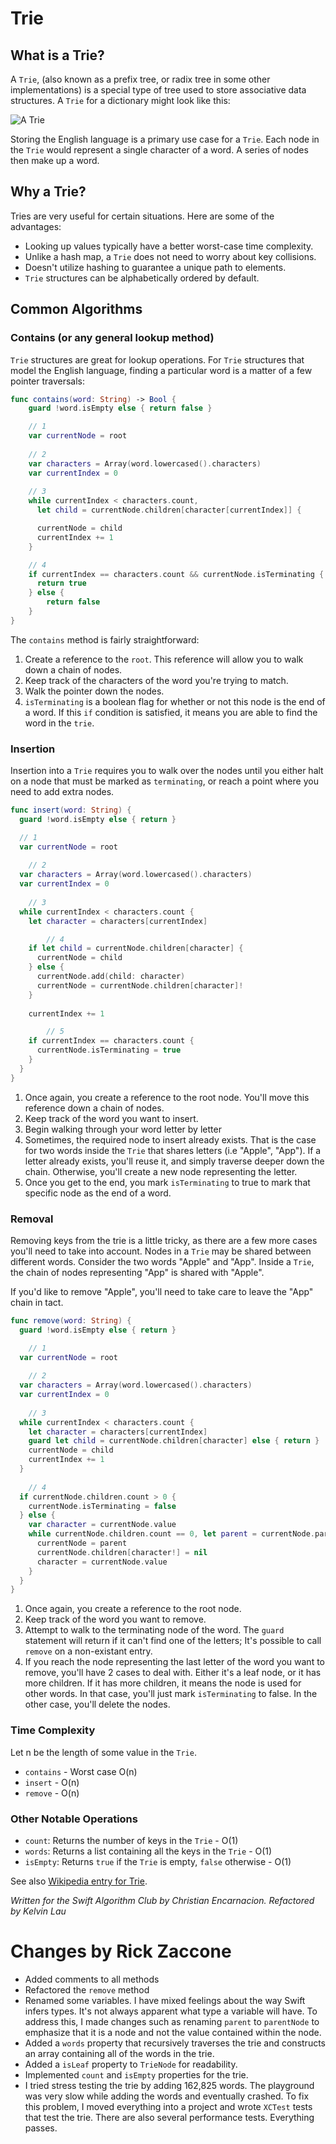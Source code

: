 # Trie

## What is a Trie?

A `Trie`, (also known as a prefix tree, or radix tree in some other implementations) is a special type of tree used to store associative data structures. A `Trie` for a dictionary might look like this:

![A Trie](images/trie.png)

Storing the English language is a primary use case for a `Trie`. Each node in the `Trie` would represent a single character of a word. A series of nodes then make up a word.

## Why a Trie?

Tries are very useful for certain situations. Here are some of the advantages:

* Looking up values typically have a better worst-case time complexity.
* Unlike a hash map, a `Trie` does not need to worry about key collisions.
* Doesn't utilize hashing to guarantee a unique path to elements.
* `Trie` structures can be alphabetically ordered by default.

## Common Algorithms

### Contains (or any general lookup method)

`Trie` structures are great for lookup operations. For `Trie` structures that model the English language, finding a particular word is a matter of a few pointer traversals:

```swift
func contains(word: String) -> Bool {
	guard !word.isEmpty else { return false }

	// 1
	var currentNode = root
  
	// 2
	var characters = Array(word.lowercased().characters)
	var currentIndex = 0
 
	// 3
	while currentIndex < characters.count, 
	  let child = currentNode.children[character[currentIndex]] {

	  currentNode = child
	  currentIndex += 1
	}

	// 4
	if currentIndex == characters.count && currentNode.isTerminating {
	  return true
	} else {
		return false
	}
}
```

The `contains` method is fairly straightforward:

1. Create a reference to the `root`. This reference will allow you to walk down a chain of nodes.
2. Keep track of the characters of the word you're trying to match.
3. Walk the pointer down the nodes.
4. `isTerminating` is a boolean flag for whether or not this node is the end of a word. If this `if` condition is satisfied, it means you are able to find the word in the `trie`.

### Insertion

Insertion into a `Trie` requires you to walk over the nodes until you either halt on a node that must be marked as `terminating`, or reach a point where you need to add extra nodes.

```swift
func insert(word: String) {
  guard !word.isEmpty else { return }

  // 1
  var currentNode = root
  
	// 2
  var characters = Array(word.lowercased().characters)
  var currentIndex = 0
  
	// 3
  while currentIndex < characters.count {
    let character = characters[currentIndex]

		// 4
    if let child = currentNode.children[character] {
      currentNode = child
    } else {
      currentNode.add(child: character)
      currentNode = currentNode.children[character]!
    }
    
    currentIndex += 1

		// 5
    if currentIndex == characters.count {
      currentNode.isTerminating = true
    }
  }
}
```

1. Once again, you create a reference to the root node. You'll move this reference down a chain of nodes.
2. Keep track of the word you want to insert.
3. Begin walking through your word letter by letter
4. Sometimes, the required node to insert already exists. That is the case for two words inside the `Trie` that shares letters (i.e "Apple", "App"). If a letter already exists, you'll reuse it, and simply traverse deeper down the chain. Otherwise, you'll create a new node representing the letter.
5. Once you get to the end, you mark `isTerminating` to true to mark that specific node as the end of a word.

### Removal

Removing keys from the trie is a little tricky, as there are a few more cases you'll need to take into account. Nodes in a `Trie` may be shared between different words. Consider the two words "Apple" and "App". Inside a `Trie`, the chain of nodes representing "App" is shared with "Apple". 

If you'd like to remove "Apple", you'll need to take care to leave the "App" chain in tact.

```swift
func remove(word: String) {
  guard !word.isEmpty else { return }

	// 1
  var currentNode = root
  
	// 2
  var characters = Array(word.lowercased().characters)
  var currentIndex = 0
  
	// 3
  while currentIndex < characters.count {
    let character = characters[currentIndex]
    guard let child = currentNode.children[character] else { return }
    currentNode = child
    currentIndex += 1
  }
  
	// 4
  if currentNode.children.count > 0 {
    currentNode.isTerminating = false
  } else {
    var character = currentNode.value
    while currentNode.children.count == 0, let parent = currentNode.parent, !parent.isTerminating {
      currentNode = parent
      currentNode.children[character!] = nil
      character = currentNode.value
    }
  }
}
```

1. Once again, you create a reference to the root node.
2. Keep track of the word you want to remove.
3. Attempt to walk to the terminating node of the word. The `guard` statement will return if it can't find one of the letters; It's possible to call `remove` on a non-existant entry.
4. If you reach the node representing the last letter of the word you want to remove, you'll have 2 cases to deal with. Either it's a leaf node, or it has more children. If it has more children, it means the node is used for other words. In that case, you'll just mark `isTerminating` to false. In the other case, you'll delete the nodes.

### Time Complexity

Let n be the length of some value in the `Trie`.

* `contains` - Worst case O(n)
* `insert` - O(n)
* `remove` - O(n)

### Other Notable Operations

* `count`: Returns the number of keys in the `Trie` - O(1)
* `words`: Returns a list containing all the keys in the `Trie` - O(1)
* `isEmpty`: Returns `true` if the `Trie` is empty, `false` otherwise - O(1)

See also [Wikipedia entry for Trie](https://en.wikipedia.org/wiki/Trie).

*Written for the Swift Algorithm Club by Christian Encarnacion. Refactored by Kelvin Lau*

# Changes by Rick Zaccone

* Added comments to all methods
* Refactored the `remove` method
* Renamed some variables.  I have mixed feelings about the way Swift infers types.  It's not always apparent what type a variable will have.  To address this, I made changes such as renaming `parent` to `parentNode` to emphasize that it is a node and not the value contained within the node.
* Added a `words` property that recursively traverses the trie and constructs an array containing all of the words in the trie.
* Added a `isLeaf` property to `TrieNode` for readability.
* Implemented `count` and `isEmpty` properties for the trie.
* I tried stress testing the trie by adding 162,825 words.  The playground was very slow while adding the words and eventually crashed.  To fix this problem, I moved everything into a project and wrote `XCTest` tests that test the trie.  There are also several performance tests.  Everything passes.
